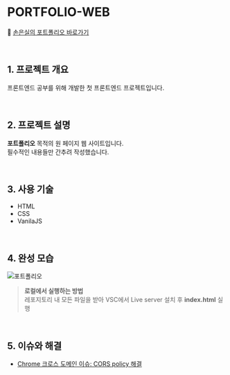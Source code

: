 # PORTFOLIO-WEB
🔗 [손은실의 포트폴리오 바로가기](http://eunsilson-portfolio.site/)

<br>

## 1. 프로젝트 개요
프론트엔드 공부를 위해 개발한 첫 프론트엔드 프로젝트입니다.

<br>

## 2. 프로젝트 설명
**포트폴리오** 목적의 원 페이지 웹 사이트입니다.  
필수적인 내용들만 간추려 작성했습니다.

<br>

## 3. 사용 기술
- HTML
- CSS
- VanilaJS

<br>

## 4. 완성 모습 
![포트폴리오](https://github.com/EunsilSon/portfolio-web/assets/46162801/c4f205cd-68e6-4cbd-8e13-c55c6b4e8823)

>**로컬에서 실행하는 방법**<br>
레포지토리 내 모든 파일을 받아 VSC에서 Live server 설치 후 **index.html** 실행

<br>

## 5. 이슈와 해결
- [Chrome 크로스 도메인 이슈: CORS policy 해결](https://velog.io/@eunsilson/Chrome-%ED%81%AC%EB%A1%9C%EC%8A%A4-%EB%8F%84%EB%A9%94%EC%9D%B8-%EC%9D%B4%EC%8A%88-CORS-policy-%ED%95%B4%EA%B2%B0)
